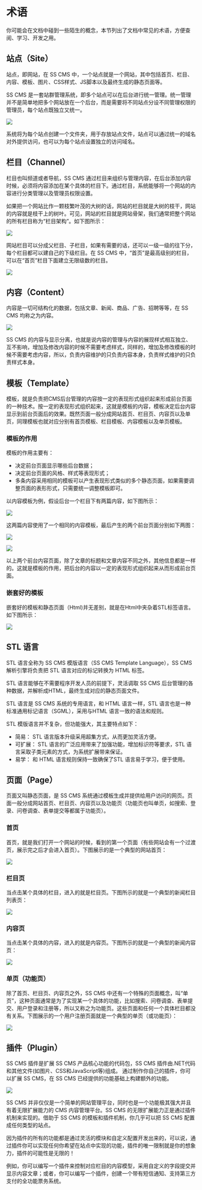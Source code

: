 # 术语

你可能会在文档中碰到一些陌生的概念，本节列出了文档中常见的术语，方便查阅、学习、开发之用。

## 站点（Site）

站点，即网站，在 SS CMS 中，一个站点就是一个网站，其中包括首页、栏目、内容、模板、图片、CSS样式、JS脚本以及最终生成的静态页面等。

SS CMS 是一套站群管理系统，即多个站点可以在后台进行统一管理。统一管理并不是简单地把多个网站放在一个后台，而是需要将不同站点分设不同管理权限的管理员，每个站点既独立又统一。

![](/docs/guide/images/getting-started/glossary/site-structure.png)

系统将为每个站点创建一个文件夹，用于存放站点文件，站点可以通过统一的域名对外提供访问，也可以为每个站点设置独立的访问域名。

## 栏目（Channel）

栏目也叫频道或者导航，SS CMS 通过栏目来组织与管理内容，在后台添加内容时候，必须将内容添加在某个具体的栏目下。通过栏目，系统能够将一个网站的内容进行分类管理以及管理员权限设置。

如果把一个网站比作一颗枝繁叶茂的大树的话，网站的栏目就是大树的枝干，网站的内容就是枝干上的树叶。可见，网站的栏目就是网站骨架，我们通常把整个网站的所有栏目称为“栏目架构”。如下图所示：

![](/docs/guide/images/getting-started/glossary/channel-structure.png)

网站栏目可以分成父栏目、子栏目，如果有需要的话，还可以一级一级的往下分，每个栏目都可以建自己的下级栏目。在 SS CMS 中，“首页”是最高级别的栏目，可以在“首页”栏目下面建立无限级数的栏目。

![](/docs/guide/images/getting-started/glossary/channel.jpg)

## 内容（Content）

内容是一切可结构化的数据，包括文章、新闻、商品、广告、招聘等等，在 SS CMS 均称之为内容。

![](/docs/guide/images/getting-started/glossary/content.jpg)

SS CMS 的内容与显示分离，也就是说内容的管理与内容的展现样式相互独立、互不影响，增加及修改内容的时候不需要考虑样式，同样的，增加及修改模板的时候不需要考虑内容，所以，负责内容维护的只负责内容本身，负责样式维护的只负责样式本身。

## 模板（Template）

模板，就是负责把CMS后台管理的内容按一定的表现形式组织起来形成前台页面的一种技术。按一定的表现形式组织起来，这就是模板的内容，模板决定后台内容显示到前台页面后的效果。既然页面一般分成网站首页、栏目页、内容页以及单页，同理模板也就对应分别有首页模板、栏目模板、内容模板以及单页模板。

### 模板的作用

模板的作用主要有：

+ 决定前台页面显示哪些后台数据；
+ 决定前台页面的风格、样式等表现形式；
+ 多条内容采用相同的模板可以产生表现形式类似的多个静态页面，如果需要调整页面的表形形式，只需要统一调整模板即可。

以内容模板为例，假设后台一个栏目下有两篇内容，如下图所示：

![](/docs/guide/images/getting-started/glossary/template-content.jpg)

这两篇内容使用了一个相同的内容模板，最后产生的两个前台页面分别如下两图：

![](/docs/guide/images/getting-started/glossary/template-page1.jpg)

![](/docs/guide/images/getting-started/glossary/template-page2.jpg)

以上两个前台内容页面，除了文章的标题和文章内容不同之外，其他信息都是一样的。这就是模板的作用，把后台的内容以一定的表现形式组织起来从而形成前台页面。

### 嵌套好的模板

嵌套好的模板和静态页面（Html)并无差别，就是在Html中夹杂着STL标签语言。如下图所示：

![](/docs/guide/images/getting-started/glossary/template-editor.jpg)

## STL 语言

STL 语言全称为 SS CMS 模版语言（SS CMS Template Language），SS CMS 解析引擎将负责把 STL 语言对应的标记转换为 HTML 标签。

STL 语言能够在不需要程序开发人员的前提下，灵活调取 SS CMS 后台管理的各种数据，并解析成HTML，最终生成对应的静态页面文件。

STL 语言是 SS CMS 系统的专用语言，和 HTML 语言一样，STL 语言也是一种标准通用标记语言（SGML），采用与HTML 语言一致的语法和规则。

STL 模版语言并不复杂，但功能强大，其主要特点如下：

+ 简易： STL 语言版本升级采用超集方式，从而更加灵活方便。
+ 可扩展： STL 语言的广泛应用带来了加强功能，增加标识符等要求，STL 语言采取子类元素的方式，为系统扩展带来保证。
+ 易学： 和 HTML 语言规则保持一致确保了STL 语言易于学习，便于使用。

## 页面（Page）

页面又叫静态页面，是 SS CMS 系统通过模板生成并提供给用户访问的网页。页面一般分成网站首页、栏目页、内容页以及功能页（功能页也叫单页，如搜索、登录、问卷调查、表单提交等都属于功能页）。

### 首页

首页，就是我们打开一个网站的时候，看到的第一个页面（有些网站会有一个过渡页，展示完之后才会进入首页）。下图展示的是一个典型的网站首页：

![](/docs/guide/images/getting-started/glossary/page-index.jpg)

### 栏目页

当点击某个具体的栏目，进入的就是栏目页。下图所示的就是一个典型的新闻栏目列表页：

![](/docs/guide/images/getting-started/glossary/page-channel.jpg)

### 内容页

当点击某个具体的内容，进入的就是内容页。下图所示的就是一个典型的新闻内容页：

![](/docs/guide/images/getting-started/glossary/page-content.jpg)

### 单页（功能页）

除了首页、栏目页、内容页之外，SS CMS 中还有一个特殊的页面概念，叫“单页”，这种页面通常是为了实现某一个具体的功能，比如搜索、问卷调查、表单提交、用户登录和注册等，所以又称之为功能页。这些页面和任何一个具体栏目都没有关系。下图展示的一个用户注册页面就是一个典型的单页（或功能页）：

![](/docs/guide/images/getting-started/glossary/page-file.jpg)

## 插件（Plugin）

SS CMS 插件是扩展 SS CMS 产品核心功能的代码包，SS CMS 插件由.NET代码和其他文件(如图片、CSS和JavaScript等)组成。 通过制作你自己的插件，你可以扩展 SS CMS，在 SS CMS 已经提供的功能基础上构建额外的功能。

![](/docs/guide/images/getting-started/glossary/plugin.jpg)

SS CMS 并非仅仅是一个简单的网站管理平台，同时也是一个功能极其强大并且有着无限扩展能力的 CMS 内容管理平台。SS CMS 的无限扩展能力正是通过插件机制来实现的。借助于 SS CMS 的模板和插件机制，你几乎可以把 SS CMS 配置成任何类型的站点。

因为插件的所有的功能都是通过灵活的模块和自定义配置开发出来的，可以说，通过插件你可以实现任何你希望在站点中实现的功能，插件的唯一限制就是你的想象力，插件的可能性是无限的！

例如，你可以编写一个插件来控制对应栏目的内容模型，采用自定义的字段提交并显示内容文章；或者，你可以编写一个插件，创建一个带有短信通知、支持第三方支付的全功能票务系统。